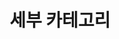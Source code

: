 ---
title: "세부 카테고리"
layout: sub-category
permalink: /카테고리/세부-카테고리/
author_profile: true
sidebar_main: true
taxonomy: 세부 카테고리
---